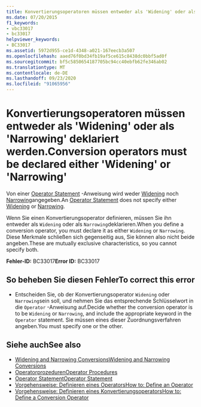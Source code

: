 ```yaml
---
title: Konvertierungsoperatoren müssen entweder als 'Widening' oder als 'Narrowing' deklariert werden.
ms.date: 07/20/2015
f1_keywords:
- vbc33017
- bc33017
helpviewer_keywords:
- BC33017
ms.assetid: 5972d955-ce1d-4348-a021-167eecb3a507
ms.openlocfilehash: aaed76f0bd34fb19af5ce615c8438dc0bbf5ad0f
ms.sourcegitcommit: bf5c5850654187705bc94cc40ebfb62fe346ab02
ms.translationtype: MT
ms.contentlocale: de-DE
ms.lasthandoff: 09/23/2020
ms.locfileid: "91065956"
---
```

# <a name="conversion-operators-must-be-declared-either-widening-or-narrowing"></a><span data-ttu-id="359b8-102">Konvertierungsoperatoren müssen entweder als 'Widening' oder als 'Narrowing' deklariert werden.</span><span class="sxs-lookup"><span data-stu-id="359b8-102">Conversion operators must be declared either 'Widening' or 'Narrowing'</span></span>

<span data-ttu-id="359b8-103">Von einer [Operator Statement](../language-reference/statements/operator-statement.md) -Anweisung wird weder [Widening](../language-reference/modifiers/widening.md) noch [Narrowing](../language-reference/modifiers/narrowing.md)angegeben.</span><span class="sxs-lookup"><span data-stu-id="359b8-103">An [Operator Statement](../language-reference/statements/operator-statement.md) does not specify either [Widening](../language-reference/modifiers/widening.md) or [Narrowing](../language-reference/modifiers/narrowing.md).</span></span>  
  
 <span data-ttu-id="359b8-104">Wenn Sie einen Konvertierungsoperator definieren, müssen Sie ihn entweder als `Widening` oder als `Narrowing`deklarieren.</span><span class="sxs-lookup"><span data-stu-id="359b8-104">When you define a conversion operator, you must declare it as either `Widening` or `Narrowing`.</span></span> <span data-ttu-id="359b8-105">Diese Merkmale schließen sich gegenseitig aus, Sie können also nicht beide angeben.</span><span class="sxs-lookup"><span data-stu-id="359b8-105">These are mutually exclusive characteristics, so you cannot specify both.</span></span>  
  
 <span data-ttu-id="359b8-106">**Fehler-ID:** BC33017</span><span class="sxs-lookup"><span data-stu-id="359b8-106">**Error ID:** BC33017</span></span>  
  
## <a name="to-correct-this-error"></a><span data-ttu-id="359b8-107">So beheben Sie diesen Fehler</span><span class="sxs-lookup"><span data-stu-id="359b8-107">To correct this error</span></span>  
  
- <span data-ttu-id="359b8-108">Entscheiden Sie, ob der Konvertierungsoperator `Widening` oder `Narrowing`sein soll, und nehmen Sie das entsprechende Schlüsselwort in die `Operator` -Anweisung auf.</span><span class="sxs-lookup"><span data-stu-id="359b8-108">Decide whether the conversion operator is to be `Widening` or `Narrowing`, and include the appropriate keyword in the `Operator` statement.</span></span> <span data-ttu-id="359b8-109">Sie müssen eines dieser Zuordnungsverfahren angeben.</span><span class="sxs-lookup"><span data-stu-id="359b8-109">You must specify one or the other.</span></span>  
  
## <a name="see-also"></a><span data-ttu-id="359b8-110">Siehe auch</span><span class="sxs-lookup"><span data-stu-id="359b8-110">See also</span></span>

- [<span data-ttu-id="359b8-111">Widening and Narrowing Conversions</span><span class="sxs-lookup"><span data-stu-id="359b8-111">Widening and Narrowing Conversions</span></span>](../programming-guide/language-features/data-types/widening-and-narrowing-conversions.md)
- [<span data-ttu-id="359b8-112">Operatorprozeduren</span><span class="sxs-lookup"><span data-stu-id="359b8-112">Operator Procedures</span></span>](../programming-guide/language-features/procedures/operator-procedures.md)
- [<span data-ttu-id="359b8-113">Operator Statement</span><span class="sxs-lookup"><span data-stu-id="359b8-113">Operator Statement</span></span>](../language-reference/statements/operator-statement.md)
- [<span data-ttu-id="359b8-114">Vorgehensweise: Definieren eines Operators</span><span class="sxs-lookup"><span data-stu-id="359b8-114">How to: Define an Operator</span></span>](../programming-guide/language-features/procedures/how-to-define-an-operator.md)
- [<span data-ttu-id="359b8-115">Vorgehensweise: Definieren eines Konvertierungsoperators</span><span class="sxs-lookup"><span data-stu-id="359b8-115">How to: Define a Conversion Operator</span></span>](../programming-guide/language-features/procedures/how-to-define-a-conversion-operator.md)
